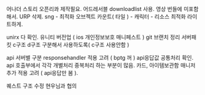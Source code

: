 어나더 스토리 오픈리콰 제작필요. 
어드레서블 downloadlist 사용. 
영상 번들에 미포함해서. 
URP 삭제. 
sng - 최적화 오브젝트 카운트( 타일 ) 
	- 캐릭터 
	- 리소스 최적화 라이트하게. 

unirx 다 확인.
유니티 버전업 ( ios 개인정보보호 매니페스트 ) 
git 브랜치 정리 
서버패킷 c구조 d구조 구분해서 사용하도록( c구조 사용안함 ) 




api 서버별 구분 responsehandler 적용 고려 ( bptg 꺼 )
api응답값 공통처리 확인. 
api 호출부에서 각각 개별처리 중복처리 하는 부분이 많음.
카드, 아이템보관함 매니저 추가 적용 고려 ( api응답만 봄 ).


퀘스트 구조 수정 현우님과 협의